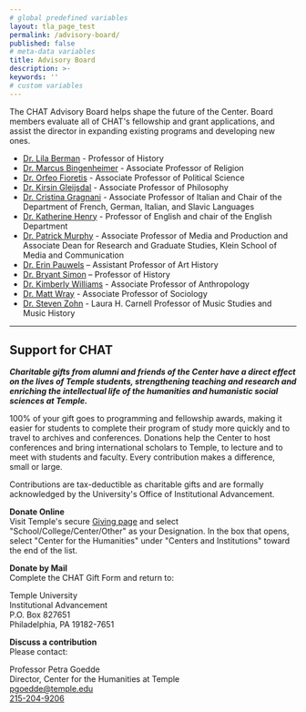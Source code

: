 ```yaml
---
# global predefined variables
layout: tla_page_test
permalink: /advisory-board/
published: false
# meta-data variables
title: Advisory Board
description: >-
keywords: ''
# custom variables
---
```

The CHAT Advisory Board helps shape the future of the Center. Board members evaluate all of CHAT's fellowship and grant applications, and assist the director in expanding existing programs and developing new ones.

- [Dr. Lila Berman](https://liberalarts.temple.edu/academics/faculty/corwin-berman-lila) - Professor of History
- [Dr. Marcus Bingenheimer](https://liberalarts.temple.edu/academics/faculty/bingenheimer-marcus) - Associate Professor of Religion
- [Dr. Orfeo Fioretis](https://liberalarts.temple.edu/academics/faculty/fioretos-k-orfeo) - Associate Professor of Political Science
- [Dr. Kirsin Gleijsdal](https://liberalarts.temple.edu/academics/faculty/gjesdal-kristin) - Associate Professor of Philosophy
- [Dr. Cristina Gragnani](https://liberalarts.temple.edu/academics/faculty/gragnani-cristina) - Associate Professor of Italian and Chair of the Department of French, German, Italian, and Slavic Languages
- [Dr. Katherine Henry](https://liberalarts.temple.edu/academics/faculty/henry-katherine) - Professor of English and chair of the English Department
- [Dr. Patrick Murphy](https://tyler.temple.edu/faculty/ashley-d-west-phd) - Associate Professor of Media and Production and Associate Dean for Research and Graduate Studies, Klein School of Media and Communication
- [Dr. Erin Pauwels](https://tyler.temple.edu/faculty/erin-pauwels) – Assistant Professor of Art History
- [Dr. Bryant Simon](https://liberalarts.temple.edu/academics/faculty/simon-bryant) – Professor of History
- [Dr. Kimberly Williams](https://liberalarts.temple.edu/academics/faculty/williams-kimberly-d) - Associate Professor of Anthropology
- [Dr. Matt Wray](https://liberalarts.temple.edu/academics/faculty/wray-matt) - Associate Professor of Sociology
- [Dr. Steven Zohn](https://tyler.temple.edu/faculty/ashley-d-west-phd) - Laura H. Carnell Professor of Music Studies and Music History

___

## Support for CHAT
**_Charitable gifts from alumni and friends of the Center have a direct effect on the lives of Temple students, strengthening teaching and research and enriching the intellectual life of the humanities and humanistic social sciences at Temple._**

100% of your gift goes to programming and fellowship awards, making it easier for students to complete their program of study more quickly and to travel to archives and conferences. Donations help the Center to host conferences and bring international scholars to Temple, to lecture and to meet with students and faculty. Every contribution makes a difference, small or large.

Contributions are tax-deductible as charitable gifts and are formally acknowledged by the University's Office of Institutional Advancement.

**Donate Online**<br>
Visit Temple's secure [Giving page](https://securelb.imodules.com/s/705/giving/2col.aspx?sid=705&gid=1&pgid=3813&cid=5100&appealcode=WEBG_HeaderButton&utm_source=header_givnowbutton&utm_medium=givingform&utm_campaign=givingsite_template) and select "School/College/Center/Other" as your Designation. In the box that opens, select "Center for the Humanities" under "Centers and Institutions" toward the end of the list.

**Donate by Mail**<br>
Complete the CHAT Gift Form and return to:<br>

Temple University<br>
Institutional Advancement<br>
P.O. Box 827651<br>
Philadelphia, PA 19182-7651<br>

**Discuss a contribution**<br>
Please contact:<br>

Professor Petra Goedde<br>
Director, Center for the Humanities at Temple<br>
[pgoedde@temple.edu](mailto:pgoedde@temple.edu)<br>
[215-204-9206](tel:2152049206)<br>
